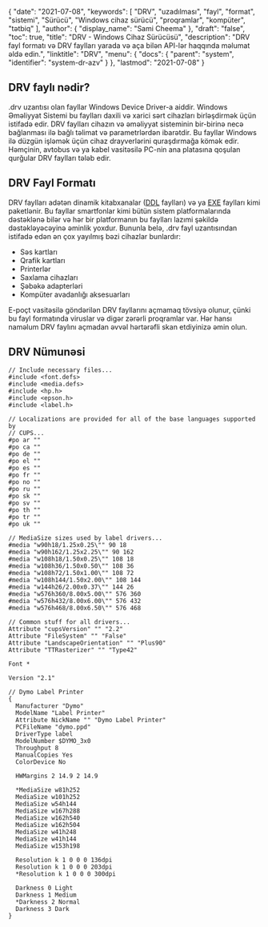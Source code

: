 {
  "date": "2021-07-08",
  "keywords": [
"DRV",
"uzadılması",
"fayl",
"format",
"sistemi",
"Sürücü",
"Windows cihaz sürücü",
"proqramlar",
"kompüter",
"tətbiq"
],
  "author": {
    "display_name": "Sami Cheema"
},
  "draft": "false",
  "toc": true,
  "title": "DRV - Windows Cihaz Sürücüsü",
  "description": "DRV fayl formatı və DRV faylları yarada və aça bilən API-lər haqqında məlumat əldə edin.",
  "linktitle": "DRV",
  "menu": {
    "docs": {
      "parent": "system",
      "identifier": "system-dr-azv"
}
},
  "lastmod": "2021-07-08"
}

## DRV faylı nədir? ##

.drv uzantısı olan fayllar Windows Device Driver-a aiddir. Windows Əməliyyat Sistemi bu faylları daxili və xarici sərt cihazları birləşdirmək üçün istifadə edir. DRV faylları cihazın və əməliyyat sisteminin bir-birinə necə bağlanması ilə bağlı təlimat və parametrlərdən ibarətdir. Bu fayllar Windows ilə düzgün işləmək üçün cihaz drayverlərini quraşdırmağa kömək edir. Həmçinin, avtobus və ya kabel vasitəsilə PC-nin ana platasına qoşulan qurğular DRV faylları tələb edir.


## DRV Fayl Formatı ##

DRV faylları adətən dinamik kitabxanalar ([DDL](/system/dll/) faylları) və ya [EXE](/executable/exe/) faylları kimi paketlənir. Bu fayllar smartfonlar kimi bütün sistem platformalarında dəstəklənə bilər və hər bir platformanın bu faylları lazımi şəkildə dəstəkləyəcəyinə əminlik yoxdur. Bununla belə, .drv fayl uzantısından istifadə edən ən çox yayılmış bəzi cihazlar bunlardır:

* Səs kartları
* Qrafik kartları
* Printerlər
* Saxlama cihazları
* Şəbəkə adapterləri
* Kompüter avadanlığı aksesuarları

E-poçt vasitəsilə göndərilən DRV fayllarını açmamaq tövsiyə olunur, çünki bu fayl formatında viruslar və digər zərərli proqramlar var. Hər hansı naməlum DRV faylını açmadan əvvəl hərtərəfli skan etdiyinizə əmin olun.


## DRV Nümunəsi ##

```
// Include necessary files...
#include <font.defs>
#include <media.defs>
#include <hp.h>
#include <epson.h>
#include <label.h>

// Localizations are provided for all of the base languages supported by
// CUPS...
#po ar ""
#po ca ""
#po de ""
#po el ""
#po es ""
#po fr ""
#po no ""
#po ru ""
#po sk ""
#po sv ""
#po th ""
#po tr ""
#po uk ""

// MediaSize sizes used by label drivers...
#media "w90h18/1.25x0.25\"" 90 18
#media "w90h162/1.25x2.25\"" 90 162
#media "w108h18/1.50x0.25\"" 108 18
#media "w108h36/1.50x0.50\"" 108 36
#media "w108h72/1.50x1.00\"" 108 72
#media "w108h144/1.50x2.00\"" 108 144
#media "w144h26/2.00x0.37\"" 144 26
#media "w576h360/8.00x5.00\"" 576 360
#media "w576h432/8.00x6.00\"" 576 432
#media "w576h468/8.00x6.50\"" 576 468

// Common stuff for all drivers...
Attribute "cupsVersion" "" "2.2"
Attribute "FileSystem" "" "False"
Attribute "LandscapeOrientation" "" "Plus90"
Attribute "TTRasterizer" "" "Type42"

Font *

Version "2.1"

// Dymo Label Printer
{
  Manufacturer "Dymo"
  ModelName "Label Printer"
  Attribute NickName "" "Dymo Label Printer"
  PCFileName "dymo.ppd"
  DriverType label
  ModelNumber $DYMO_3x0
  Throughput 8
  ManualCopies Yes
  ColorDevice No

  HWMargins 2 14.9 2 14.9

  *MediaSize w81h252
  MediaSize w101h252
  MediaSize w54h144
  MediaSize w167h288
  MediaSize w162h540
  MediaSize w162h504
  MediaSize w41h248
  MediaSize w41h144
  MediaSize w153h198

  Resolution k 1 0 0 0 136dpi
  Resolution k 1 0 0 0 203dpi
  *Resolution k 1 0 0 0 300dpi

  Darkness 0 Light
  Darkness 1 Medium
  *Darkness 2 Normal
  Darkness 3 Dark
}

```


